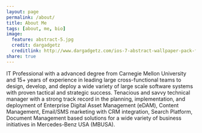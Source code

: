 ```yaml
---
layout: page
permalink: /about/
title: About Me
tags: [about, me, bio]
image:
  feature: abstract-5.jpg
  credit: dargadgetz
  creditlink: http://www.dargadgetz.com/ios-7-abstract-wallpaper-pack-for-iphone-5-and-ipod-touch-retina/
share: true
---
```


IT Professional with a advanced degree from Carnegie Mellon University and 15+ years of experience in leading large cross-functional teams to design, develop, and deploy a wide variety of large scale software systems with proven tactical and strategic success. Tenacious and savvy technical manager with a strong track record in the planning, implementation, and deployment of Enterprise Digital Asset Management (eDAM), Content Management, Email/SMS marketing with CRM integration, Search Platform, Document Management based solutions for a wide variety of business initiatives in Mercedes-Benz USA (MBUSA). 